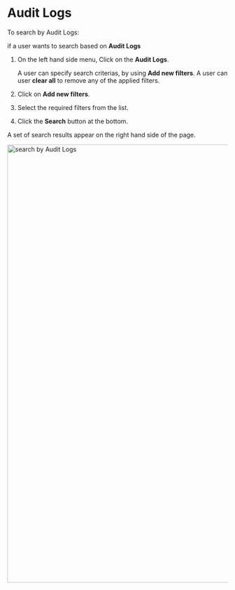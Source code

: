 # Audit Logs

To search by Audit Logs:

if a user wants to search based on **Audit Logs**

1. On the left hand side menu, Click on the **Audit Logs**.  

    A user can specify search criterias, by using **Add new filters**. A user can user **clear all** to remove any of the applied filters. 

1. Click on **Add new filters**. 
1. Select the required filters from the list.
1. Click the **Search** button at the bottom. 

A set of search results appear on the right hand side of the page. 

<img src="../images/search-by-audit-logs.png" alt="search by Audit Logs" width="1000" height="1000"/>